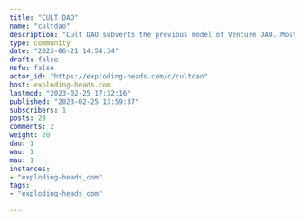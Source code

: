 ```yaml
---
title: "CULT DAO" 
name: "cultdao"
description: "Cult DAO subverts the previous model of Venture DAO. Most Investment DAOs either have high barriers of entry (e.g. The LAO, MetaCartel Ventures) or have centralized operation and decision-making mechanisms (e.g. BitDAO). Cult DAO successfully avoids these two shortcomings.Cult DAO is not a traditional investment DAO because the investment funds are not accumulated from new fund partners but taxed from traders and also because its investment activities cannot be analyzed separately without the tax. It's an open, self-reinforcing system that combines transfer payments and investments.The innovation of Cult DAO greatly improves the efficiency of an authentically decentralized DAO. Not only due to the token distribution designed for the community and renouncing of all contract ownership by the team, but also because of the governance model that separates proposing right and voting rights which has the potential to be widely adopted by DAOs."
type: community
date: "2023-06-21 14:54:34"
draft: false
nsfw: false
actor_id: "https://exploding-heads.com/c/cultdao"
host: exploding-heads.com
lastmod: "2023-02-25 17:32:16"
published: "2023-02-25 13:59:37"
subscribers: 1
posts: 20
comments: 2
weight: 20
dau: 1
wau: 1
mau: 1
instances:
- "exploding-heads_com"
tags: 
- "exploding-heads_com"

---
```

